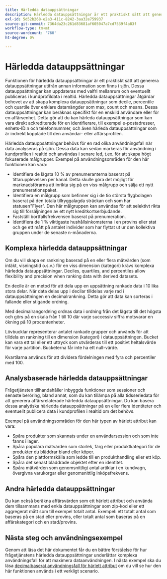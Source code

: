 ```yaml
---
title: Härledda datauppsättningar
description: Härledda datauppsättningar är ett praktiskt sätt att generera datauppsättningar som du kan uppdatera vid valfri tidpunkt och som kan publiceras i kundprofildata i realtid. Det här dokumentet innehåller en översikt över hur du använder frågetjänsten för att skapa härledda datauppsättningar som kan användas med dina profildata.
exl-id: 5d52b268-e2a3-411c-8242-3aa32e759937
source-git-commit: 7364da23c261d83681af605047a7cd7539f4a83f
workflow-type: tm+mt
source-wordcount: '760'
ht-degree: 0%

---
```


# Härledda datauppsättningar

Funktionen för härledda datauppsättningar är ett praktiskt sätt att generera datauppsättningar utifrån annan information som finns i sjön. Dessa datauppsättningar kan uppdateras med valfri mellanrum och eventuellt publiceras i kundprofildata i realtid. Härledda datauppsättningar åtgärdar behovet av att skapa komplexa datauppsättningar som decile, percentile och quartile över enklare datamängder som max, count och means. Dessa datauppsättningar kan beräknas specifikt för en enskild användare eller för en affärsenhet. Detta gör att du kan härleda datauppsättningar som kan vara direkt ackrediterade för en identifierare, till exempel e-postadresser, enhets-ID:n och telefonnummer, och även härleda datauppsättningar som är indirekt kopplade till den användar- eller affärsprofilen.

Härledda datauppsättningar behövs för en rad olika användningsfall när data analyseras på sjön. Dessa data kan sedan markeras för användning i kundprofilen i realtid och användas i senare led, t.ex. för att skapa högt fokuserade målgrupper. Exempel på användningsområden för den här funktionen kan vara:

* Identifiera de lägsta 10 % av prenumeranterna baserat på tittarupplevelsen per kanal. Detta skulle göra det möjligt för marknadsförarna att inrikta sig på en viss målgrupp och sälja ett nytt prenumerationspaket.
* Identifiera en målgrupp som befinner sig i de tio största flygbolagen baserat på den totala tillryggalagda sträckan och som har statusen&quot;Flyer&quot;. Den här målgruppen kan användas för att selektivt rikta sig till försäljningen av ett nytt kreditkortserbjudande.
* Fastställ bortfallsfrekvensen baserat på prenumeration.
* Identifiera de 1 % viktigaste hushållsinkomsterna i en provins eller stat och ge ett mått på antalet individer som har flyttat ut ur den kollektiva gruppen under de senaste n-månaderna.

## Komplexa härledda datauppsättningar

Om du vill skapa en rankning baserad på en eller flera mätvärden (som intäkt, visningstid o.s.v.) för en viss dimension (kategori) krävs komplexa härledda datauppsättningar. Deciles, quartiles, and percentiles allow flexibility and precision when ranking data with derived datasets.

En decile är en metod för att dela upp en uppsättning rankade data i 10 lika stora delar. När data delas upp i decilar tilldelas varje rad i datauppsättningen en decimalrankning. Detta gör att data kan sorteras i fallande eller stigande ordning.

Med decimalrangordning ordnas data i ordning från det lägsta till det högsta och görs på en skala från 1 till 10 där varje successiv siffra motsvarar en ökning på 10 procentenheter.

Lövbucklar representerar antalet rankade grupper och används för att tilldela en rankning till en dimension (kategori) i datauppsättningen. Bucket kan vara ett tal eller ett uttryck som utvärderas till ett positivt heltalsvärde för varje partition. Bucketerna får inte ha ett null-värde.

Kvartilarna används för att dividera fördelningen med fyra och percentiler med 100.

## Analysbaserade härledda datauppsättningar

Frågetjänsten tillhandahåller inbyggda funktioner som sessioner och senaste beröring, bland annat, som du kan tillämpa på alla tidsseriedata för att generera affärsrelaterade härledda datauppsättningar. Du kan basera dessa analytiska härledda datauppsättningar på en eller flera identiteter och eventuellt publicera data i kundprofilen i realtid om det behövs.

Exempel på användningsområden för den här typen av härlett attribut kan vara:

* Spåra produkter som skannats under en användarsession och som inte fanns i lager.
* Spåra populära mätvärden som storlek, färg eller produktkategori för de produkter du bläddrar bland eller köper.
* Spåra den plattformskälla som ledde till en produkthandling eller ett köp.
* Spåra det senast bläddrade objektet efter en identitet.
* Spåra mätvärden som genomsnittligt antal artiklar i en kundvagn, övergivna varukorgar eller genomsnittlig inköpsfrekvens.

## Andra härledda datauppsättningar

Du kan också beräkna affärsvärden som ett härlett attribut och använda dem tillsammans med enkla datauppsättningar som zip-kod eller ett aggregerat mått som till exempel totalt antal. Exempel: ett totalt antal som baseras på en stad eller provins, eller totalt antal som baseras på en affärskategori och en stad/provins.

## Nästa steg och användningsexempel

Genom att läsa det här dokumentet får du en bättre förståelse för hur frågetjänstens härledda datauppsättningar underlättar komplexa användningsfall för att maximera dataanvändningen. I nästa exempel ska du läsa [decimalbaserat användningsfall för härlett attribut](../../use-cases/deciles-use-case.md) om du vill se hur den här funktionen används i ett verkligt scenario.
